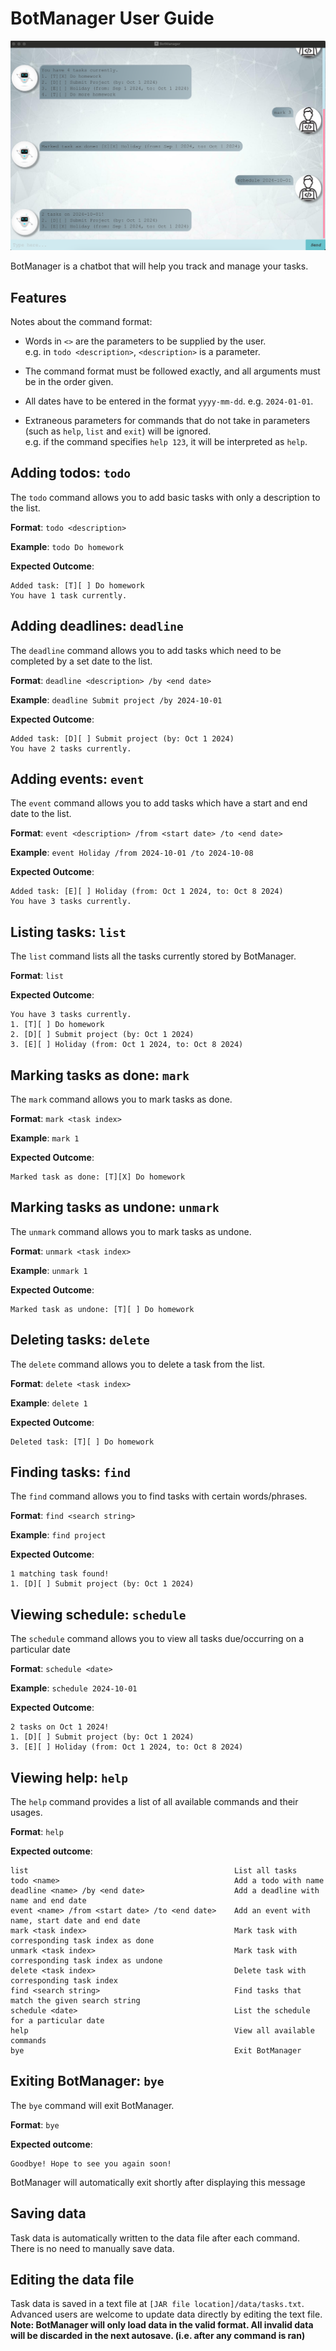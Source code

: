 # BotManager User Guide

![Ui.png](Ui.png)

BotManager is a chatbot that will help you track and manage your tasks.

## Features

Notes about the command format:<br>

* Words in `<>` are the parameters to be supplied by the user.<br>
e.g. in `todo <description>`, `<description>` is a parameter.

* The command format must be followed exactly, and all arguments must be in the order given.
* All dates have to be entered in the format `yyyy-mm-dd`.
e.g. `2024-01-01`.

* Extraneous parameters for commands that do not take in parameters (such as `help`, `list` and `exit`) will be ignored.<br>
  e.g. if the command specifies `help 123`, it will be interpreted as `help`.

## Adding todos: `todo`
The `todo` command allows you to add basic tasks with only a description to the list.

<b>Format</b>: `todo <description>`

<b>Example</b>: `todo Do homework`

<b>Expected Outcome</b>: 
```
Added task: [T][ ] Do homework
You have 1 task currently.
```

## Adding deadlines: `deadline`
The `deadline` command allows you to add tasks which need to be completed by a set date to the list.

<b>Format</b>: `deadline <description> /by <end date>`

<b>Example</b>: `deadline Submit project /by 2024-10-01`

<b>Expected Outcome</b>:
```
Added task: [D][ ] Submit project (by: Oct 1 2024)
You have 2 tasks currently.
```

## Adding events: `event`
The `event` command allows you to add tasks which have a start and end date to the list.

<b>Format</b>: `event <description> /from <start date> /to <end date>`

<b>Example</b>: `event Holiday /from 2024-10-01 /to 2024-10-08`

<b>Expected Outcome</b>:
```
Added task: [E][ ] Holiday (from: Oct 1 2024, to: Oct 8 2024)
You have 3 tasks currently.
```

## Listing tasks: `list`
The `list` command lists all the tasks currently stored by BotManager.

<b>Format</b>: `list`

<b>Expected Outcome</b>:
```
You have 3 tasks currently.
1. [T][ ] Do homework
2. [D][ ] Submit project (by: Oct 1 2024)
3. [E][ ] Holiday (from: Oct 1 2024, to: Oct 8 2024)
```
## Marking tasks as done: `mark`
The `mark` command allows you to mark tasks as done.

<b>Format</b>: `mark <task index>`

<b>Example</b>: `mark 1`

<b>Expected Outcome</b>:
```
Marked task as done: [T][X] Do homework
```

## Marking tasks as undone: `unmark`
The `unmark` command allows you to mark tasks as undone.

<b>Format</b>: `unmark <task index>`

<b>Example</b>: `unmark 1`

<b>Expected Outcome</b>:
```
Marked task as undone: [T][ ] Do homework
```

## Deleting tasks: `delete`
The `delete` command allows you to delete a task from the list.

<b>Format</b>: `delete <task index>`

<b>Example</b>: `delete 1`

<b>Expected Outcome</b>:
```
Deleted task: [T][ ] Do homework
```

## Finding tasks: `find`
The `find` command allows you to find tasks with certain words/phrases.

<b>Format</b>: `find <search string>`

<b>Example</b>: `find project`

<b>Expected Outcome</b>:
```
1 matching task found!
1. [D][ ] Submit project (by: Oct 1 2024)
```

## Viewing schedule: `schedule`
The `schedule` command allows you to view all tasks due/occurring on a particular date

<b>Format</b>: `schedule <date>`

<b>Example</b>: `schedule 2024-10-01`

<b>Expected Outcome</b>:
```
2 tasks on Oct 1 2024!
1. [D][ ] Submit project (by: Oct 1 2024)
3. [E][ ] Holiday (from: Oct 1 2024, to: Oct 8 2024)
```

## Viewing help: `help`

The `help` command provides a list of all available commands and their usages.

<b>Format</b>: `help`

<b>Expected outcome</b>:
```
list                                              List all tasks
todo <name>                                       Add a todo with name
deadline <name> /by <end date>                    Add a deadline with name and end date 
event <name> /from <start date> /to <end date>    Add an event with name, start date and end date
mark <task index>                                 Mark task with corresponding task index as done
unmark <task index>                               Mark task with corresponding task index as undone
delete <task index>                               Delete task with corresponding task index
find <search string>                              Find tasks that match the given search string
schedule <date>                                   List the schedule for a particular date
help                                              View all available commands
bye                                               Exit BotManager
```
## Exiting BotManager: `bye`
The `bye` command will exit BotManager.

<b>Format</b>: `bye`

<b>Expected outcome</b>:
```
Goodbye! Hope to see you again soon!
```

BotManager will automatically exit shortly after displaying this message

## Saving data
Task data is automatically written to the data file after each command. There is no need to manually save data.

## Editing the data file
Task data is saved in a text file at `[JAR file location]/data/tasks.txt`.<br>
Advanced users are welcome to update data directly by editing the text file. <br>
<b>Note: BotManager will only load data in the valid format. All invalid data will be discarded in the next autosave. (i.e. after any command is ran)